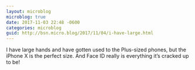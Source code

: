 ```yaml
---
layout: microblog
microblog: true
date: 2017-11-03 22:48 -0600
categories: microblog
guid: http://bsn.micro.blog/2017/11/04/i-have-large.html
---
```

I have large hands and have gotten used to the Plus-sized phones, but the iPhone X is the perfect size. And Face ID really is everything it’s cracked up to be!
